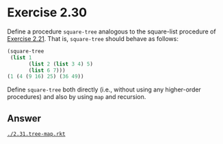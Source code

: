 # Exercise 2.30

Define a procedure `square-tree` analogous to the square-list procedure of
[Exercise 2.21](./2.21.md). That is, `square-tree` should behave as follows:

```scheme
(square-tree
 (list 1
       (list 2 (list 3 4) 5)
       (list 6 7)))
(1 (4 (9 16) 25) (36 49))
```

Define `square-tree` both directly (i.e., without using any higher-order
procedures) and also by using `map` and recursion.

## Answer

[`./2.31.tree-map.rkt`](./2.31.tree-map.rkt)
